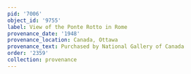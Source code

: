 ```yaml
---
pid: '7006'
object_id: '9755'
label: View of the Ponte Rotto in Rome
provenance_date: '1948'
provenance_location: Canada, Ottawa
provenance_text: Purchased by National Gallery of Canada
order: '2359'
collection: provenance
---
```

